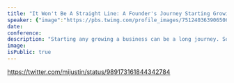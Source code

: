 ```yaml
---
title: "It Won't Be A Straight Line: A Founder's Journey Starting Growing And Selling A SaaS"
speaker: {"image":"https://pbs.twimg.com/profile_images/751240363906506753/L7nAB7nU.jpg","name":"Garrett Dimon","title":"Head of Growth, Wildbit","bioUrl":"http://www.microconf.com/starter/speakers/garrett-dimon/","twitter":"garrettdimon","website":"https://garrettdimon.com","location":"Crested Butte, CO","description":"Husband. Father. Work at @wildbit. And past curator of @sifterapp. Also, LBKA.","verified":false}
date:
conference:
description: "Starting any growing a business can be a long journey. Some days are going to suck. Really bad. In some cases, weeks, months, or even years can be incredibly rough. Other times will be great. Business, like life, will have its ups and downs. The key isn’t to chase the ups and dodge the downs. It’s to embrace the journey knowing that it will never be a straight line. It’s not possible to entirely avoid the bad days, but there are always tactics to help you get through. Through his own journey dealing with medical issues, running and ultimately selling his small SaaS business, and slowing down to embrace the new trajectory life had handed him, he’s gained some fresh perspective about making the the most of the chaos at the intersection of living life and growing a business."
image:
isPublic: true
---
```


https://twitter.com/mijustin/status/989173161844342784
